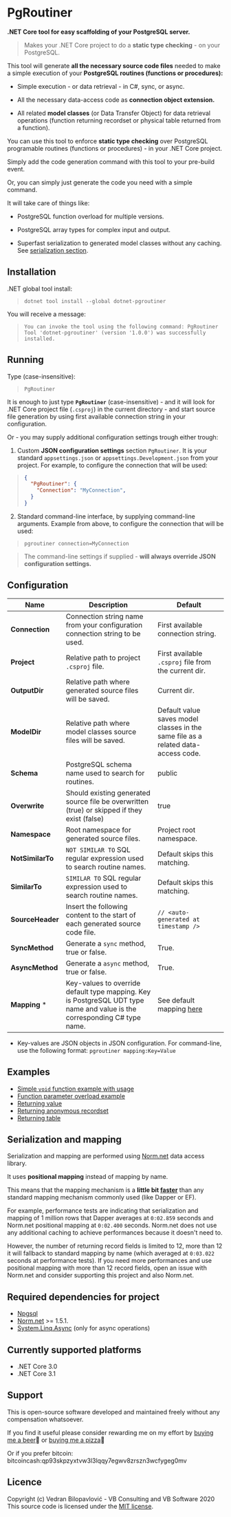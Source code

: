 # PgRoutiner

**.NET Core tool for easy scaffolding of your PostgreSQL server.**

> Makes your .NET Core project to do a **static type checking** - on your PostgreSQL.

This tool will generate **all the necessary source code files** needed to make a simple execution of your **PostgreSQL routines (functions or procedures):**

- Simple execution - or data retrieval - in C#, sync, or async.

- All the necessary data-access code as **connection object extension.**

- All related **model classes** (or Data Transfer Object) for data retrieval operations (function returning recordset or physical table returned from a function).

You can use this tool to enforce **static type checking** over PostgreSQL programable routines (functions or procedures) - in your .NET Core project.

Simply add the code generation command with this tool to your pre-build event.

Or, you can simply just generate the code you need with a simple command.

It will take care of things like:

- PostgreSQL function overload for multiple versions.

- PostgreSQL array types for complex input and output.

- Superfast serialization to generated model classes without any caching. See [serialization section](https://github.com/vbilopav/PgRoutiner#serialization-and-mapping).

## Installation

.NET global tool install:

> ```
> dotnet tool install --global dotnet-pgroutiner
> ```

You will receive a message:

> ```
> You can invoke the tool using the following command: PgRoutiner
> Tool 'dotnet-pgroutiner' (version '1.0.0') was successfully installed.
> ```

## Running

Type (case-insensitive):

> ```
> PgRoutiner
> ```

It is enough to just type **`PgRoutiner`** (case-insensitive) - and it will look for .NET Core project file (`.csproj`) in the current directory - and start source file generation by using first available connection string in your configuration.

Or - you may supply additional configuration settings trough either trough:

1) Custom **JSON configuration settings** section `PgRoutiner`. It is your standard `appsettings.json` or `appsettings.Development.json` from your project. For example, to configure the connection that will be used:

> ```json
> {
>   "PgRoutiner": {
>     "Connection": "MyConnection",
>   }
> }
> ```

2) Standard command-line interface, by supplying command-line arguments. Example from above, to configure the connection that will be used:

> ```
> pgroutiner connection=MyConnection
> ```

> The command-line settings if supplied - **will always override JSON configuration settings.**

## Configuration

| Name | Description | Default |
| ---- | ----------- | ------- |
| **Connection** | Connection string name from your configuration connection string to be used. | First available connection string. |
| **Project** | Relative path to project `.csproj` file. | First available `.csproj` file from the current dir. |
| **OutputDir** | Relative path where generated source files will be saved. | Current dir. |
| **ModelDir** | Relative path where model classes source files will be saved. | Default value saves model classes in the same file as a related data-access code. |
| **Schema** | PostgreSQL schema name used to search for routines.  | public |
| **Overwrite** | Should existing generated source file be overwritten (true) or skipped if they exist (false) | true |
| **Namespace** |  Root namespace for generated source files. | Project root namespace. |
| **NotSimilarTo** | `NOT SIMILAR TO` SQL regular expression used to search routine names. | Default skips this matching. |
| **SimilarTo** | `SIMILAR TO` SQL regular expression used to search routine names. | Default skips this matching. |
| **SourceHeader** | Insert the following content to the start of each generated source code file. | `// <auto-generated at timestamp />` |
| **SyncMethod** | Generate a `sync` method, true or false. |  True. |
| **AsyncMethod** | Generate a `async` method, true or false. | True. |
| **Mapping** * | Key-values to override default type mapping. Key is PostgreSQL UDT type name and value is the corresponding C# type name. | See default mapping [here](/PgRoutiner/Settings.cs#L24) |

* Key-values are JSON objects in JSON configuration. For command-line, use the following format: `pgroutiner mapping:Key=Value`

## Examples

- [Simple `void` function example with usage](https://github.com/vbilopav/PgRoutiner/blob/master/EXAMPLES.md#simple-void-function-example-with-usage)
- [Function parameter overload example](https://github.com/vbilopav/PgRoutiner/blob/master/EXAMPLES.md#function-parameter-overload-example)
- [Returning value](https://github.com/vbilopav/PgRoutiner/blob/master/EXAMPLES.md#returning-value)
- [Returning anonymous recordset](https://github.com/vbilopav/PgRoutiner/blob/master/EXAMPLES.md#returning-anonymous-recordset)
- [Returning table](https://github.com/vbilopav/PgRoutiner/blob/master/EXAMPLES.md#returning-table)

## Serialization and mapping

Serialization and mapping are performed using [Norm.net](https://github.com/vbilopav/NoOrm.Net) data access library.

It uses **positional mapping** instead of mapping by name. 

This means that the mapping mechanism is a **little bit [faster](https://github.com/vbilopav/NoOrm.Net/blob/master/PERFOMANCE-TESTS.md)** than any standard mapping mechanism commonly used (like Dapper or EF).

For example, performance tests are indicating that serialization and mapping of 1 million rows that Dapper averages at `0:02.859` seconds and Norm.net positional mapping at `0:02.400` seconds. Norm.net does not use any additional caching to achieve performances because it doesn't need to.

However, the number of returning record fields is limited to 12, more than 12 it will fallback to standard mapping by name (which averaged at `0:03.022` seconds at performance tests). If you need more performances and use positional mapping with more than 12 record fields, open an issue with Norm.net and consider supporting this project and also Norm.net.

## Required dependencies for project

- [Npgsql](https://www.nuget.org/packages/Npgsql/)
- [Norm.net](https://www.nuget.org/packages/Norm.net/) >= 1.5.1.
- [System.Linq.Async](https://www.nuget.org/packages/System.Linq.Async/) (only for async operations)

## Currently supported platforms

- .NET Core 3.0
- .NET Core 3.1

## Support

This is open-source software developed and maintained freely without any compensation whatsoever.

If you find it useful please consider rewarding me on my effort by [buying me a beer](https://www.paypal.me/vbsoftware/5)🍻 or [buying me a pizza](https://www.paypal.me/vbsoftware/10)🍕

Or if you prefer bitcoin:
bitcoincash:qp93skpzyxtvw3l3lqqy7egwv8zrszn3wcfygeg0mv

## Licence

Copyright (c) Vedran Bilopavlović - VB Consulting and VB Software 2020
This source code is licensed under the [MIT license](https://github.com/vbilopav/NoOrm.Net/blob/master/LICENSE).
